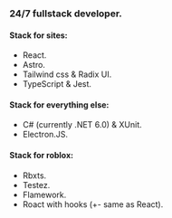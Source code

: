 ### 24/7 fullstack developer.
#### Stack for sites:
- React.
- Astro.
- Tailwind css & Radix UI.
- TypeScript & Jest.

#### Stack for everything else:
- C# (currently .NET 6.0) & XUnit.
- Electron.JS.

#### Stack for roblox:
- Rbxts.
- Testez.
- Flamework.
- Roact with hooks (+- same as React).

